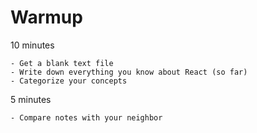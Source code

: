 # Warmup

10 minutes

    - Get a blank text file
    - Write down everything you know about React (so far)
    - Categorize your concepts

5 minutes

    - Compare notes with your neighbor